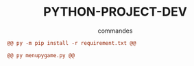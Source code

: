 <h1 align="center">PYTHON-PROJECT-DEV</h1>

<p align="center">commandes</p>

```diff
@@ py -m pip install -r requirement.txt @@

@@ py menupygame.py @@

```
